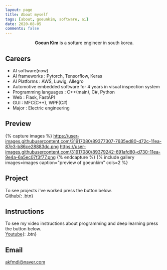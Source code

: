 ```yaml
---
layout: page
title: About myself
tags: [about, goeunkim, software, ai]
date: 2020-08-05
comments: false
---
```

    
<!-- <center><a href="http://taylantatli.github.io/Moon"><b>Moon</b></a> is a minimal, one column jekyll theme.</center> -->
<center><b>Goeun Kim</b> is a softare engineer in south korea.</center>

## Careers
* AI software(now)
* AI frameworks : Pytorch, Tensorflow, Keras
* AI Platforms : AWS, Luwig, Allegro
* Automotive embedded software for 4 years in visual inspection system
* Programming languages : C++(main), C#, Python
* Web : Flask, FastAPI
* GUI : MFC(C++), WPF(C#)
* Major : Electric engineering

## Preview

{% capture images %}
    https://user-images.githubusercontent.com/31917080/89377307-7635ed80-d72c-11ea-87e3-b86ce28883dc.png
    https://user-images.githubusercontent.com/31917080/89379242-691afd80-d730-11ea-9e4a-6a5ec07f3f77.png
{% endcapture %}
{% include gallery images=images caption="preview of goeunkim" cols=2 %}

<!-- Send a follower request [Instagram](https://www.instagram.com/fascinating_goni/?hl=ko) to see who i am. -->

## Project

<!-- To learn how to install and use this theme check out the [Setup Guide](http://taylantatli.me/Moon/moon-theme/) for more information. -->

To see projects i've worked press the button below.  
[Github](https://akfmdl.github.io//projects){: .btn}

## Instructions

To see my video instructions about programming and deep learning press the button below.  
[Youtube](https://www.youtube.com/channel/UCNdk6BMd8bTtCpngkBxA4ow){: .btn}

## Email
akfmdl@naver.com
